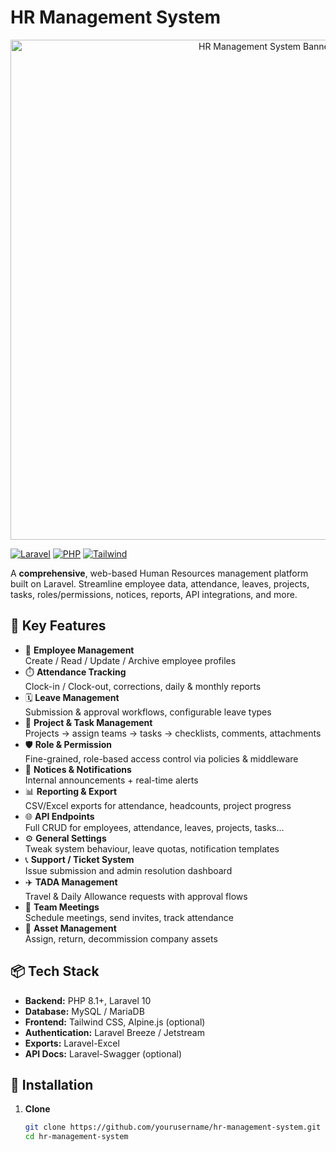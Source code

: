 # HR Management System

<p align="center">
  <img src="https://your-cdn.com/your-banner.png" alt="HR Management System Banner" width="800"/>
</p>

[![Laravel](https://img.shields.io/badge/Laravel-%5E10-red)](https://laravel.com) [![PHP](https://img.shields.io/badge/PHP-%5E8.1-blue)](https://www.php.net) [![Tailwind](https://img.shields.io/badge/Tailwind–CSS-%5E3-green)](https://tailwindcss.com)

A **comprehensive**, web-based Human Resources management platform built on Laravel. Streamline employee data, attendance, leaves, projects, tasks, roles/permissions, notices, reports, API integrations, and more.

## 🚀 Key Features

- 👤 **Employee Management**  
  Create / Read / Update / Archive employee profiles  
- ⏱️ **Attendance Tracking**  
  Clock-in / Clock-out, corrections, daily & monthly reports  
- 🗓️ **Leave Management**  
  Submission & approval workflows, configurable leave types  
- 📂 **Project & Task Management**  
  Projects → assign teams → tasks → checklists, comments, attachments  
- 🛡️ **Role & Permission**  
  Fine-grained, role-based access control via policies & middleware  
- 📢 **Notices & Notifications**  
  Internal announcements + real-time alerts  
- 📊 **Reporting & Export**  
  CSV/Excel exports for attendance, headcounts, project progress  
- 🌐 **API Endpoints**  
  Full CRUD for employees, attendance, leaves, projects, tasks…  
- ⚙️ **General Settings**  
  Tweak system behaviour, leave quotas, notification templates  
- 📞 **Support / Ticket System**  
  Issue submission and admin resolution dashboard  
- ✈️ **TADA Management**  
  Travel & Daily Allowance requests with approval flows  
- 🤝 **Team Meetings**  
  Schedule meetings, send invites, track attendance  
- 🏢 **Asset Management**  
  Assign, return, decommission company assets

## 📦 Tech Stack

- **Backend:** PHP 8.1+, Laravel 10  
- **Database:** MySQL / MariaDB  
- **Frontend:** Tailwind CSS, Alpine.js (optional)  
- **Authentication:** Laravel Breeze / Jetstream  
- **Exports:** Laravel-Excel  
- **API Docs:** Laravel-Swagger (optional)  

## 🔧 Installation

1. **Clone**  
   ```bash
   git clone https://github.com/yourusername/hr-management-system.git
   cd hr-management-system

